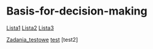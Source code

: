 # Basis-for-decision-making
[Lista1](/lista1/PPD_13-18_03_2023.pdf)
[Lista2](/lista2/PPD_20-24_03_2023%20(1).pdf)
[Lista3](/lista3/PPD_27-31_03_2023.pdf)

[Zadania_testowe](/Zadania_testowe/zadania%20testowe.pdf)
[test](/test/11.pdf)
[test2]
